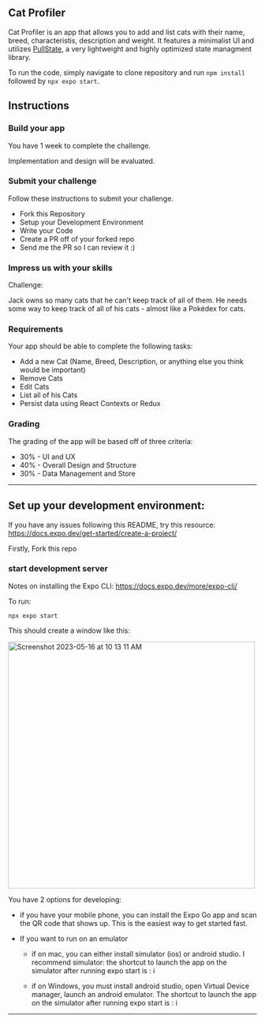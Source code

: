 ## Cat Profiler

Cat Profiler is an app that allows you to add and list cats with their name, breed, characteristis, description and weight. It features a minimalist UI and utilizes [PullState](https://github.com/lostpebble/pullstate), a very lightweight and highly optimized state managment library. 

To run the code, simply navigate to clone repository and run `npm install` followed by `npx expo start`.

## Instructions



### Build your app

You have 1 week to complete the challenge.

Implementation and design will be evaluated.


### Submit your challenge

Follow these instructions to submit your challenge.

- Fork this Repository
- Setup your Development Environment
- Write your Code
- Create a PR off of your forked repo
- Send me the PR so I can review it :)


### Impress us with your skills
Challenge:

Jack owns so many cats that he can't keep track of all of them. He needs some way to keep track of all of his cats - almost like a Pokédex for cats.

### Requirements
Your app should be able to complete the following tasks:

- Add a new Cat (Name, Breed, Description, or anything else you think would be important)
- Remove Cats
- Edit Cats
- List all of his Cats
- Persist data using React Contexts or Redux

### Grading
The grading of the app will be based off of three criteria:

- 30% - UI and UX
- 40% - Overall Design and Structure
- 30% - Data Management and Store

---

## Set up your development environment:

If you have any issues following this README, try this resource: https://docs.expo.dev/get-started/create-a-project/

Firstly, Fork this repo

### start development server

Notes on installing the Expo CLI: https://docs.expo.dev/more/expo-cli/

To run:

`npx expo start`

This should create a window like this:

<img width="500" alt="Screenshot 2023-05-16 at 10 13 11 AM" src="https://github.com/JasonLeviGoodison/CodingChallengeApp/assets/20760528/e24a44ff-f3b9-4bab-a1e5-ecd02f31ec7a">


You have 2 options for developing:

- if you have your mobile phone, you can install the Expo Go app and scan the QR code that shows up.
  This is the easiest way to get started fast.
  
- If you want to run on an emulator

   - if on mac, you can either install simulator (ios) or android studio. I recommend simulator:
  the shortcut to launch the app on the simulator after running expo start is : i

   - if on Windows, you must install android studio, open Virtual Device manager, launch an android emulator.
 The shortcut to launch the app on the simulator after running expo start is : i
---
